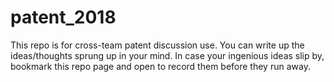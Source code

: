 # patent_2018
This repo is for cross-team patent discussion use. You can write up the ideas/thoughts sprung up in your mind. In case your ingenious ideas slip by, bookmark this repo page and open to record them before they run away.
